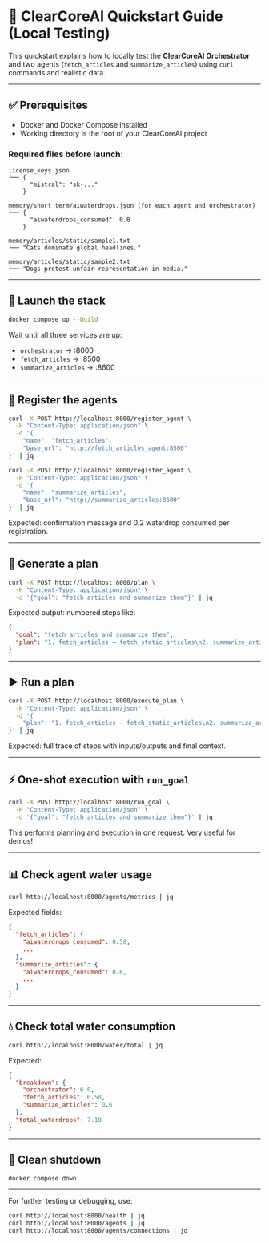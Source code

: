 # 🧪 ClearCoreAI Quickstart Guide (Local Testing)

This quickstart explains how to locally test the **ClearCoreAI Orchestrator** and two agents (`fetch_articles` and `summarize_articles`) using `curl` commands and realistic data.

---

## ✅ Prerequisites

- Docker and Docker Compose installed
- Working directory is the root of your ClearCoreAI project

### Required files before launch:

```
license_keys.json
└── {
      "mistral": "sk-..."
    }

memory/short_term/aiwaterdrops.json (for each agent and orchestrator)
└── {
      "aiwaterdrops_consumed": 0.0
    }

memory/articles/static/sample1.txt
└── "Cats dominate global headlines."

memory/articles/static/sample2.txt
└── "Dogs protest unfair representation in media."
```

---

## 🚀 Launch the stack

```bash
docker compose up --build
```

Wait until all three services are up:
- `orchestrator` → :8000
- `fetch_articles` → :8500
- `summarize_articles` → :8600

---

## 🧩 Register the agents

```bash
curl -X POST http://localhost:8000/register_agent \
  -H "Content-Type: application/json" \
  -d '{
    "name": "fetch_articles",
    "base_url": "http://fetch_articles_agent:8500"
}' | jq

curl -X POST http://localhost:8000/register_agent \
  -H "Content-Type: application/json" \
  -d '{
    "name": "summarize_articles",
    "base_url": "http://summarize_articles:8600"
}' | jq
```

Expected: confirmation message and 0.2 waterdrop consumed per registration.

---

## 🧠 Generate a plan

```bash
curl -X POST http://localhost:8000/plan \
  -H "Content-Type: application/json" \
  -d '{"goal": "fetch articles and summarize them"}' | jq
```

Expected output: numbered steps like:
```json
{
  "goal": "fetch articles and summarize them",
  "plan": "1. fetch_articles → fetch_static_articles\n2. summarize_articles → structured_text_summarization"
}
```

---

## ▶️ Run a plan

```bash
curl -X POST http://localhost:8000/execute_plan \
  -H "Content-Type: application/json" \
  -d '{
    "plan": "1. fetch_articles → fetch_static_articles\n2. summarize_articles → structured_text_summarization"
}' | jq
```

Expected: full trace of steps with inputs/outputs and final context.

---

## ⚡ One-shot execution with `run_goal`

```bash
curl -X POST http://localhost:8000/run_goal \
  -H "Content-Type: application/json" \
  -d '{"goal": "fetch articles and summarize them"}' | jq
```

This performs planning and execution in one request. Very useful for demos!

---

## 📊 Check agent water usage

```bash
curl http://localhost:8000/agents/metrics | jq
```

Expected fields:
```json
{
  "fetch_articles": {
    "aiwaterdrops_consumed": 0.58,
    ...
  },
  "summarize_articles": {
    "aiwaterdrops_consumed": 0.6,
    ...
  }
}
```

---

## 💧 Check total water consumption

```bash
curl http://localhost:8000/water/total | jq
```

Expected:
```json
{
  "breakdown": {
    "orchestrator": 6.0,
    "fetch_articles": 0.58,
    "summarize_articles": 0.6
  },
  "total_waterdrops": 7.18
}
```

---

## 🧹 Clean shutdown

```bash
docker compose down
```

---

For further testing or debugging, use:
```bash
curl http://localhost:8000/health | jq
curl http://localhost:8000/agents | jq
curl http://localhost:8000/agents/connections | jq
```